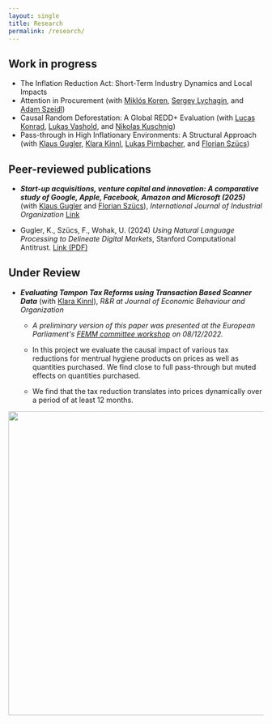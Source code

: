 ```yaml
---
layout: single
title: Research
permalink: /research/
---
```


## Work in progress
- The Inflation Reduction Act: Short-Term Industry Dynamics and Local Impacts
- Attention in Procurement (with [Miklós Koren](https://koren.mk/), [Sergey Lychagin](https://scholar.google.com/citations?user=UftyIF8AAAAJ&hl=en), and [Adam Szeidl](https://adamszeidl.com/))
- Causal Random Deforestation: A Global REDD+ Evaluation (with [Lucas Konrad](https://www.wu.ac.at/en/economics/people/konrad-l), [Lukas Vashold](https://www.vashold.eu/), and [Nikolas Kuschnig](https://www.kuschnig.eu/))
- Pass-through in High Inflationary Environments: A Structural Approach (with [Klaus Gugler](https://www.wu.ac.at/en/economics/people/gugler-k), [Klara Kinnl](https://sites.google.com/view/klarakinnl), [Lukas Pirnbacher](https://www.wu.ac.at/en/economics/people/pirnbacher-l/), and [Florian Szücs](https://www.wu.ac.at/en/economics/people/szuecs-f))

## Peer-reviewed publications
- ***Start-up acquisitions, venture capital and innovation: A comparative study of Google, Apple, Facebook, Amazon and Microsoft (2025)*** (with [Klaus Gugler](https://www.wu.ac.at/en/economics/people/gugler-k) and [Florian Szücs](https://www.wu.ac.at/en/economics/people/szuecs-f)), *International Journal of Industrial Organization* [Link](https://www.sciencedirect.com/science/article/pii/S0167718725000153)
  
- Gugler, K., Szücs, F., Wohak, U. (2024) *Using Natural Language Processing to Delineate Digital Markets*, Stanford Computational Antitrust. [Link (PDF)](https://law.stanford.edu/wp-content/uploads/2024/05/gugler-szucs-wohak.pdf)

## Under Review

- ***Evaluating Tampon Tax Reforms using Transaction Based Scanner Data*** (with [Klara Kinnl](https://sites.google.com/view/klarakinnl)), *R&R at Journal of Economic Behaviour and Organization*

  - *A preliminary version of this paper was presented at the European Parliament's [FEMM committee workshop](https://www.europarl.europa.eu/committees/de/product/product-details/20221202WKS04761) on 08/12/2022.*
  
  - In this project we evaluate the causal impact of various tax reductions for mentrual hygiene products on prices as well as quantities purchased. We find close to full pass-through but muted effects on quantities purchased. 

  - We find that the tax reduction translates into prices dynamically over a period of at least 12 months.

<!--- ![Event_dd graph](/assets/images/event_graph.jpg) --->

<p align="center">
  <img src="/assets/images/event_graph.jpg" width="600">
</p>
